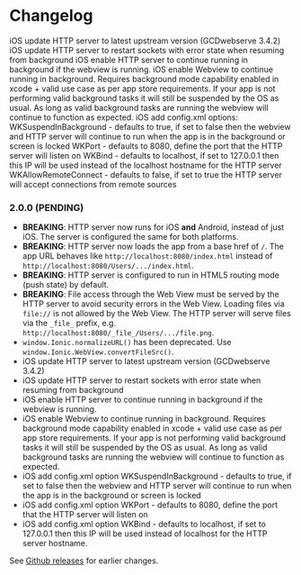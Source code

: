 # Changelog

iOS update HTTP server to latest upstream version (GCDwebserve 3.4.2)
iOS update HTTP server to restart sockets with error state when resuming from background
iOS enable HTTP server to continue running in background if the webview is running.
iOS enable Webview to continue running in background. Requires background mode capability enabled in xcode + valid use case as per app store requirements. If your app is not performing valid background tasks it will still be suspended by the OS as usual. As long as valid background tasks are running the webview will continue to function as expected.
iOS add config.xml options:
    WKSuspendInBackground - defaults to true, if set to false then the webview and HTTP server will continue to run when the app is in the background or screen is locked
    WKPort - defaults to 8080, define the port that the HTTP server will listen on
    WKBind - defaults to localhost, if set to 127.0.0.1 then this IP will be used instead of the localhost hostname for the HTTP server
    WKAllowRemoteConnect - defaults to false, if set to true the HTTP server will accept connections from remote sources

<a name="2.0.0"></a>
### 2.0.0 (PENDING)

* **BREAKING**: HTTP server now runs for iOS **and** Android, instead of just iOS. The server is configured the same for both platforms.
* **BREAKING**: HTTP server now loads the app from a base href of `/`. The app URL behaves like `http://localhost:8080/index.html` instead of `http://localhost:8080/Users/.../index.html`.
* **BREAKING**: HTTP server is configured to run in HTML5 routing mode (push state) by default.
* **BREAKING**: File access through the Web View must be served by the HTTP server to avoid security errors in the Web View. Loading files via `file://` is not allowed by the Web View. The HTTP server will serve files via the `_file_` prefix, e.g. `http://localhost:8080/_file_/Users/.../file.png`.
* `window.Ionic.normalizeURL()` has been deprecated. Use `window.Ionic.WebView.convertFileSrc()`.
* iOS update HTTP server to latest upstream version (GCDwebserve 3.4.2)
* iOS update HTTP server to restart sockets with error state when resuming from background
* iOS enable HTTP server to continue running in background if the webview is running.
* iOS enable Webview to continue running in background. Requires background mode capability enabled in xcode + valid use case as per app store requirements. If your app is not performing valid background tasks it will still be suspended by the OS as usual. As long as valid background tasks are running the webview will continue to function as expected.
* iOS add config.xml option WKSuspendInBackground - defaults to true, if set to false then the webview and HTTP server will continue to run when the app is in the background or screen is locked
* iOS add config.xml option WKPort - defaults to 8080, define the port that the HTTP server will listen on
* iOS add config.xml option WKBind - defaults to localhost, if set to 127.0.0.1 then this IP will be used instead of localhost for the HTTP server hostname.

See [Github releases](https://github.com/ionic-team/cordova-plugin-ionic-webview/releases) for earlier changes.
